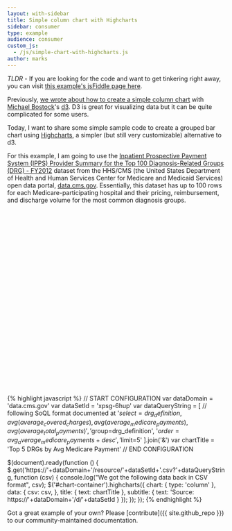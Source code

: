 ```yaml
---
layout: with-sidebar
title: Simple column chart with Highcharts
sidebar: consumer
type: example
audience: consumer
custom_js:
  - /js/simple-chart-with-highcharts.js
author: marks
---
```


<script src='http://code.highcharts.com/highcharts.js'></script>
<script src='http://code.highcharts.com/modules/data.js'></script>


*TLDR* - If you are looking for the code and want to get tinkering right away, you can visit [this example's jsFiddle page here](http://jsfiddle.net/marksskram/ed42ghw5/). 

Previously, [we wrote about how to create a simple column chart](/consumers/examples/simple-chart-with-d3) with [Michael Bostock](http://bost.ocks.org/mike/)'s [d3](http://d3js.org/). D3 is great for visualizing data but it can be quite complicated for some users.

Today, I want to share some simple sample code to create a grouped bar chart using [Highcharts](highcharts.com), a simpler (but still very customizable) alternative to d3.

For this example, I am going to use the [Inpatient Prospective Payment System (IPPS) Provider Summary for the Top 100 Diagnosis-Related Groups (DRG) - FY2012](https://data.cms.gov/Public-Use-Files/Inpatient-Prospective-Payment-System-IPPS-Provider/xpsg-6hup?) dataset from the HHS/CMS (the United States Department of Health and Human Services Center for Medicare and Medicaid Services) open data portal, [data.cms.gov](https://data.cms.gov). Essentially, this dataset has up to 100 rows for each Medicare-participating hospital and their pricing, reimbursement, and discharge volume for the most common diagnosis groups. 

<div id="chart-container" style="width: 100%; height: 400px; margin: 20px auto"><!-- This space intentionally left blank --></div>

{% highlight javascript %}
// START CONFIGURATION
var dataDomain = 'data.cms.gov'
var dataSetId = 'xpsg-6hup'
var dataQueryString = [ // following SoQL format documented at 
  '$select=drg_definition,avg(average_covered_charges),avg(average_medicare_payments),avg(average_total_payments)',
  '$group=drg_definition',
  '$order=avg_average_medicare_payments+desc',
  '$limit=5'
].join('&')
var chartTitle = 'Top 5 DRGs by Avg Medicare Payment'
// END CONFIGURATION

$(document).ready(function () {    
  $.get('https://'+dataDomain+'/resource/'+dataSetId+'.csv?'+dataQueryString, function (csv) {
    console.log("We got the following data back in CSV format", csv);
    $('#chart-container').highcharts({
      chart: {
        type: 'column'
      },
      data: {
        csv: csv,
      },
      title: {
        text: chartTitle
      },
      subtitle: {
        text: 'Source: https://'+dataDomain+'/d/'+dataSetId
      }
    });
  });
});
{% endhighlight %}


Got a great example of your own? Please [contribute]({{ site.github_repo }}) to our community-maintained documentation.

